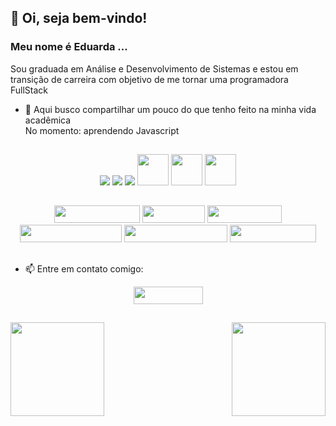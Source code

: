 ## 👋 Oi, seja bem-vindo! 
### Meu nome é Eduarda ...

  Sou graduada em Análise e Desenvolvimento de Sistemas e estou em transição de carreira com objetivo de me tornar uma programadora FullStack

- 🌱 Aqui busco compartilhar um pouco do que tenho feito na minha vida acadêmica
</br> No momento: aprendendo Javascript
 
 ##
 <p align="center">
  <img  src="https://img.icons8.com/color/48/000000/java-coffee-cup-logo--v1.png" "Java""> <img  src="https://img.icons8.com/color/48/000000/python--v1.png" "Phyton""> <img  src="https://img.icons8.com/color/48/000000/dart.png" "Dart""> <img width="50" height="50"src="https://cdn.jsdelivr.net/gh/devicons/devicon/icons/html5/html5-original-wordmark.svg" "HTML"> <img width="50" height="50"src="https://cdn.jsdelivr.net/gh/devicons/devicon/icons/css3/css3-original-wordmark.svg" "CSS">  <img width="50" height="50" src="https://cdn.jsdelivr.net/gh/devicons/devicon/icons/javascript/javascript-original.svg" "Javascript">
          
</p>

##   
<p align="center">
    <img width="137.75" height="28" src="https://img.shields.io/badge/NetBeansIDE-1B6AC6.svg?style=for-the-badge&logo=apache-netbeans-ide&logoColor=white "Netbeans"">    <img width="99.5" height="28" src="https://img.shields.io/badge/Eclipse-FE7A16.svg?style=for-the-badge&logo=Eclipse&logoColor=white "Eclipse""> <img width="119.75" height="28" src="https://img.shields.io/badge/pycharm-143?style=for-the-badge&logo=pycharm&logoColor=black&color=black&labelColor=green "Pycharm"">  <img width="163.5" height="28" src="https://img.shields.io/badge/Android%20Studio-3DDC84.svg?style=for-the-badge&logo=android-studio&logoColor=white "AndroidStudio""> <img width="165" height="28" src="https://img.shields.io/badge/Visual%20Studio%20Code-1B6AC6.svg?style=for-the-badge&logo=visual-studio-code&logoColor=white"> <img width="137.75" height="28" src="https://img.shields.io/badge/Visual%20Studio-5C2D91.svg?style=for-the-badge&logo=visual-studio&logoColor=white "VsCode""> 
</p>     

##
- 📫 Entre em contato comigo: 
<p align="center">
 <a href="http://www.linkedin.com/in/eduarda-alcântara-0018221b2"><img width="111" height="28" src="https://img.shields.io/badge/LinkedIn-0077B5?style=for-the-badge&logo=linkedin&logoColor=white "Linkedin""></a> 
</p> 

##
<div>
  <img height="150em" align="center" src="https://github-readme-stats.vercel.app/api?username=eduarda-alcantara&show_icons=true&theme=tokyonight"card"">
  <img height="150em" align="right" src="https://github-readme-stats.vercel.app/api/top-langs/?username=eduarda-alcantara&layout=compact" "linguagens"> 
 </div>  

